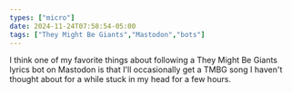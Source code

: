 ```yaml
---
types: ["micro"]
date: 2024-11-24T07:58:54-05:00
tags: ["They Might Be Giants","Mastodon","bots"]
---
```

I think one of my favorite things about following a They Might Be Giants lyrics bot on Mastodon is that I'll occasionally get a TMBG song I haven't thought about for a while stuck in my head for a few hours.
